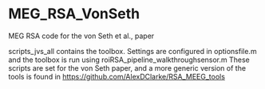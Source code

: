 # MEG_RSA_VonSeth
MEG RSA code for the von Seth et al., paper

scripts_jvs_all contains the toolbox. Settings are configured in optionsfile.m and the toolbox is run using roiRSA_pipeline_walkthroughsensor.m
These scripts are set for the von Seth paper, and a more generic version of the tools is found in https://github.com/AlexDClarke/RSA_MEEG_tools


